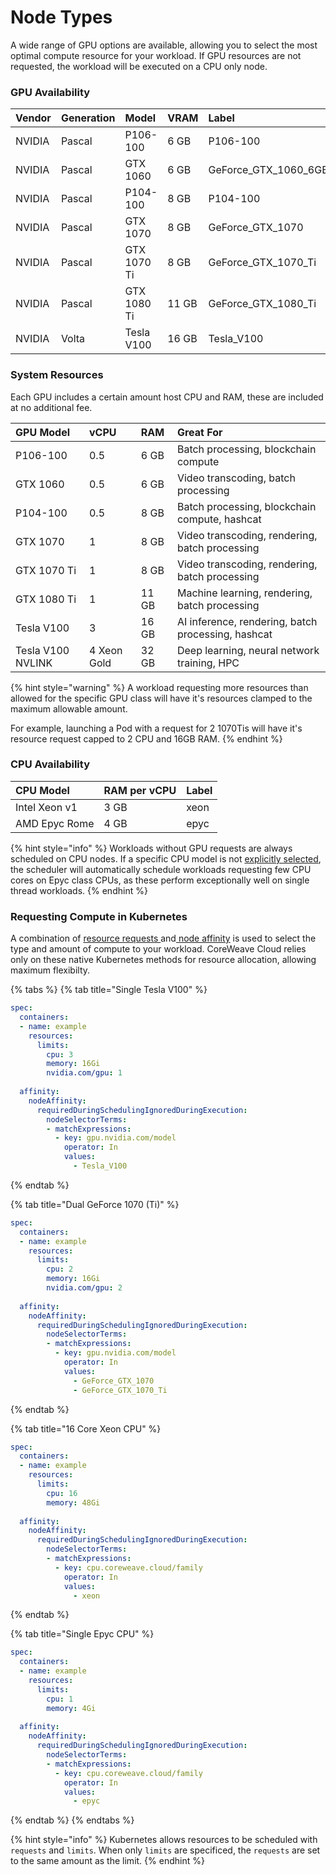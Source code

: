 # Node Types

A wide range of GPU options are available, allowing you to select the most optimal compute resource for your workload. If GPU resources are not requested, the workload will be executed on a CPU only node.

### GPU Availability

| Vendor | Generation | Model | VRAM | Label |
| :--- | :--- | :--- | :--- | :--- |
| NVIDIA | Pascal | P106-100 | 6 GB | P106-100 |
| NVIDIA | Pascal | GTX 1060 | 6 GB | GeForce\_GTX\_1060\_6GB |
| NVIDIA | Pascal | P104-100 | 8 GB | P104-100 |
| NVIDIA | Pascal | GTX 1070 | 8 GB | GeForce\_GTX\_1070 |
| NVIDIA | Pascal | GTX 1070 Ti | 8 GB | GeForce\_GTX\_1070\_Ti |
| NVIDIA | Pascal | GTX 1080 Ti | 11 GB | GeForce\_GTX\_1080\_Ti |
| NVIDIA | Volta | Tesla V100 | 16 GB | Tesla\_V100 |

### System Resources

Each GPU includes a certain amount host CPU and RAM, these are included at no additional fee.

| GPU Model | vCPU | RAM | Great For |
| :--- | :--- | :--- | :--- |
| P106-100 | 0.5 | 6 GB | Batch processing, blockchain compute |
| GTX 1060 | 0.5 | 6 GB | Video transcoding, batch processing |
| P104-100 | 0.5 | 8 GB | Batch processing, blockchain compute, hashcat |
| GTX 1070 | 1 | 8 GB | Video transcoding, rendering, batch processing |
| GTX 1070 Ti | 1 | 8 GB | Video transcoding, rendering, batch processing |
| GTX 1080 Ti | 1 | 11 GB | Machine learning, rendering, batch processing |
| Tesla V100 | 3 | 16 GB | AI inference, rendering, batch processing, hashcat |
| Tesla V100 NVLINK | 4 Xeon Gold | 32 GB | Deep learning, neural network training, HPC |

{% hint style="warning" %}
A workload requesting more resources than allowed for the specific GPU class will have it's resources clamped to the maximum allowable amount.  
  
For example, launching a Pod with a request for 2 1070Tis will have it's resource request capped to 2 CPU and 16GB RAM. 
{% endhint %}

### CPU Availability

| CPU Model | RAM per vCPU | Label |
| :--- | :--- | :--- |
| Intel Xeon v1 | 3 GB | xeon |
| AMD Epyc Rome | 4 GB | epyc |

{% hint style="info" %}
Workloads without GPU requests are always scheduled on CPU nodes. If a specific CPU model is not [explicitly selected](node-types.md#requesting-compute-in-kubernetes), the scheduler will automatically schedule workloads requesting few CPU cores on Epyc class CPUs, as these perform exceptionally well on single thread workloads.
{% endhint %}

### Requesting Compute in Kubernetes

A combination of [resource requests ](https://kubernetes.io/docs/concepts/configuration/manage-resources-containers/#requests-and-limits)and[ node affinity](https://kubernetes.io/docs/concepts/scheduling-eviction/assign-pod-node/#node-affinity) is used to select the type and amount of compute to your workload. CoreWeave Cloud relies only on these native Kubernetes methods for resource allocation, allowing maximum flexibilty.

{% tabs %}
{% tab title="Single Tesla V100" %}
```yaml
spec:
  containers:
  - name: example
    resources:
      limits:
        cpu: 3
        memory: 16Gi
        nvidia.com/gpu: 1
        
  affinity:
    nodeAffinity:
      requiredDuringSchedulingIgnoredDuringExecution:
        nodeSelectorTerms:
        - matchExpressions:
          - key: gpu.nvidia.com/model
            operator: In
            values:
              - Tesla_V100
```
{% endtab %}

{% tab title="Dual GeForce 1070 \(Ti\)" %}
```yaml
spec:
  containers:
  - name: example
    resources:
      limits:
        cpu: 2
        memory: 16Gi
        nvidia.com/gpu: 2
        
  affinity:
    nodeAffinity:
      requiredDuringSchedulingIgnoredDuringExecution:
        nodeSelectorTerms:
        - matchExpressions:
          - key: gpu.nvidia.com/model
            operator: In
            values:
              - GeForce_GTX_1070
              - GeForce_GTX_1070_Ti
```
{% endtab %}

{% tab title="16 Core Xeon CPU" %}
```yaml
spec:
  containers:
  - name: example
    resources:
      limits:
        cpu: 16
        memory: 48Gi
        
  affinity:
    nodeAffinity:
      requiredDuringSchedulingIgnoredDuringExecution:
        nodeSelectorTerms:
        - matchExpressions:
          - key: cpu.coreweave.cloud/family
            operator: In
            values:
              - xeon
```
{% endtab %}

{% tab title="Single Epyc CPU" %}
```yaml
spec:
  containers:
  - name: example
    resources:
      limits:
        cpu: 1
        memory: 4Gi
        
  affinity:
    nodeAffinity:
      requiredDuringSchedulingIgnoredDuringExecution:
        nodeSelectorTerms:
        - matchExpressions:
          - key: cpu.coreweave.cloud/family
            operator: In
            values:
              - epyc
```
{% endtab %}
{% endtabs %}

{% hint style="info" %}
Kubernetes allows resources to be scheduled with `requests` and `limits`. When only `limits` are specificed, the `requests` are set to the same amount as the limit.
{% endhint %}

